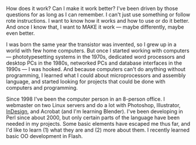 How does it work? Can I make it work better? I've been driven by those questions for as long as I can remember. I can't just use something or follow rote instructions. I want to know how it works and how to use or do it better. And once I know that, I want to MAKE it work — maybe differently, maybe even better.

I was born the same year the transistor was invented, so I grew up in a world with few home computers. But once I started working with computers — phototypesetting systems in the 1970s, dedicated word processors and desktop PCs in the 1980s, networked PCs and database interfaces in the 1990s — I was hooked. And because computers can't do anything without programming, I learned what I could about microprocessors and assembly language, and started looking for projects that could be done with computers and programming.

Since 1998 I've been the computer person in an 8-person office. I webmaster on two Linux servers and do a lot with Photoshop, Illustrator, [InDesign](/InDesign), and Acrobat (and I'm learning Blender). I've been developing in Perl since about 2000, but only certain parts of the language have been needed in my projects. Some basic elements have escaped me thus far, and I'd like to learn (1) what they are and (2) more about them. I recently learned basic OO development in Flash.
